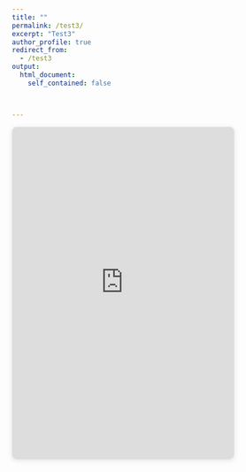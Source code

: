 ```yaml
---
title: ""
permalink: /test3/
excerpt: "Test3"
author_profile: true
redirect_from: 
  - /test3
output:
  html_document:
    self_contained: false



---
```

<iframe
  src="https://studio--studio-3319346494-28771.us-central1.hosted.app/chatbot-widget"
  width="400"
  height="600"
  style="border: 1px solid #e0e0e0; border-radius: 8px; box-shadow: 0 2px 10px rgba(0,0,0,0.1);"
  allow="clipboard-write"
></iframe>
